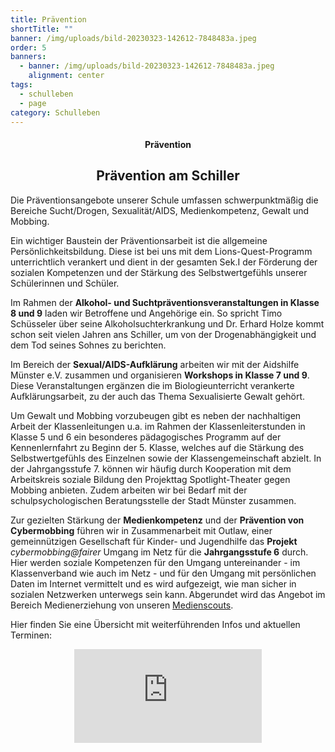 ```yaml
---
title: Prävention
shortTitle: ""
banner: /img/uploads/bild-20230323-142612-7848483a.jpeg
order: 5
banners:
  - banner: /img/uploads/bild-20230323-142612-7848483a.jpeg
    alignment: center
tags:
  - schulleben
  - page
category: Schulleben
---
```

<center><div class="title"><h4>Prävention</h4><h2>Prävention am Schiller </h2></div></center>

Die Präventionsangebote unserer Schule umfassen schwerpunktmäßig die Bereiche Sucht/Drogen, Sexualität/AIDS, Medienkompetenz, Gewalt und Mobbing. 

Ein wichtiger Baustein der Präventionsarbeit ist die allgemeine Persönlichkeitsbildung. Diese ist bei uns mit dem Lions-Quest-Programm unterrichtlich verankert und dient in der gesamten Sek.I der Förderung der sozialen Kompetenzen und der Stärkung des Selbstwertgefühls unserer Schülerinnen und Schüler. 

Im Rahmen der **Alkohol- und Suchtpräventionsveranstaltungen in Klasse 8 und 9** laden wir Betroffene und Angehörige ein. So spricht Timo Schüsseler über seine Alkoholsuchterkrankung und Dr. Erhard Holze kommt schon seit vielen Jahren ans Schiller, um von der Drogenabhängigkeit und dem Tod seines Sohnes zu berichten.  

Im Bereich der **Sexual/AIDS-Aufklärung** arbeiten wir mit der Aidshilfe Münster e.V. zusammen und organisieren **Workshops in Klasse 7 und 9**. Diese Veranstaltungen ergänzen die im Biologieunterricht verankerte Aufklärungsarbeit, zu der auch das Thema Sexualisierte Gewalt gehört. 

Um Gewalt und Mobbing vorzubeugen gibt es neben der nachhaltigen Arbeit der Klassenleitungen u.a. im Rahmen der Klassenleiterstunden in Klasse 5 und 6 ein besonderes pädagogisches Programm auf der Kennenlernfahrt zu Beginn der 5. Klasse, welches auf die Stärkung des Selbstwertgefühls des Einzelnen sowie der Klassengemeinschaft abzielt. In der Jahrgangsstufe 7. können wir häufig durch Kooperation mit dem Arbeitskreis soziale Bildung den Projekttag Spotlight-Theater gegen Mobbing anbieten. Zudem arbeiten wir bei Bedarf mit der schulpsychologischen Beratungsstelle der Stadt Münster zusammen. 

Zur gezielten Stärkung der **Medienkompetenz** und der **Prävention von Cybermobbing** führen wir in Zusammenarbeit mit Outlaw, einer gemeinnützigen Gesellschaft für Kinder- und Jugendhilfe das **Projekt** *cybermobbing@fairer* Umgang im Netz für die **Jahrgangsstufe 6** durch. Hier werden soziale Kompetenzen für den Umgang untereinander - im Klassenverband wie auch im Netz - und für den Umgang mit persönlichen Daten im Internet vermittelt und es wird aufgezeigt, wie man sicher in sozialen Netzwerken unterwegs sein kann. Abgerundet wird das Angebot im Bereich Medienerziehung von unseren [Medienscouts](https://schillergymnasium.netlify.app/_pages/schulleben/medienscouts/).

Hier finden Sie eine Übersicht mit weiterführenden Infos und aktuellen Terminen: 

<center><iframe class="embet component" src="https://ms-digital.taskcards.app/#/board/867a1539-72bc-4dba-abf7-a392462b4285?token=475ca8c0-1800-4baf-895d-da0706973209 " title="Embet" frameborder="0"></iframe></center>